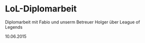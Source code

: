 # LoL-Diplomarbeit
Diplomarbeit mit Fabio und unserm Betreuer Holger über League of Legends

10.06.2015
